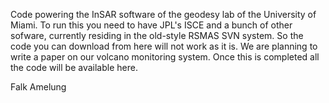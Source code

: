 Code powering the InSAR software of the geodesy lab of the University of Miami. To run this you need to have JPL's ISCE and a bunch of other sofware, currently residing in the old-style RSMAS SVN system. So the code you can download from here will not work as it is. We are planning to write a paper on our volcano monitoring system.  Once this is completed all the code will be available here.

Falk Amelung
